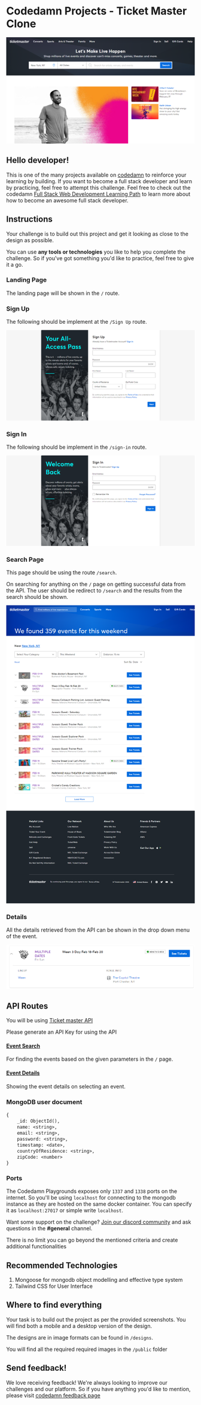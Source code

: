 # Codedamn Projects - Ticket Master Clone
![main image](https://raw.githubusercontent.com/codedamn-projects/ticket-master-clone/master/designs/Display.png)

## Hello developer!

This is one of the many projects available on [codedamn](https://codedamn.com/projects) to reinforce your learning by building. If you want to become a full stack developer and learn by practicing, feel free to attempt this challenge. Feel free to check out the codedamn [Full Stack Web Development Learning Path](https://codedamn.com/learning-paths/fullstack) to learn more about how to become an awesome full stack developer.


## Instructions

Your challenge is to build out this project and get it looking as close to the design as possible.

You can use **any tools or technologies** you like to help you complete the challenge. So if you've got something you'd like to practice, feel free to give it a go.

### Landing Page 
The landing page will be shown in the `/` route. 

### Sign Up

The following should be implement at the `/Sign Up` route.

![register page](https://raw.githubusercontent.com/codedamn-projects/ticket-master-clone/master/designs/Sign%20Up.png)

### Sign In

The following should be implement in the `/sign-in` route.

![sign in](https://raw.githubusercontent.com/codedamn-projects/ticket-master-clone/master/designs/Sign%20In.png)


### Search Page

This page should be using the route `/search`.

On searching for anything on the `/` page on getting successful data from the API. The user should be redirect to `/search` and the results from the search should be shown. 

![search image](https://raw.githubusercontent.com/codedamn-projects/ticket-master-clone/master/designs/Search.png)

### Details

All the details retrieved from the API can be shown in the drop down menu of the event. 

![details](https://raw.githubusercontent.com/codedamn-projects/ticket-master-clone/master/designs/Details.png)
## API Routes 

You will be using [Ticket master API](https://developer.ticketmaster.com/products-and-docs/apis/discovery-api/v2/) 

Please generate an API Key for using the API

#### [Event Search ](https://developer.ticketmaster.com/products-and-docs/apis/discovery-api/v2/#search-events-v2)

For finding the events based on the given parameters in the `/` page.

#### [Event Details](https://developer.ticketmaster.com/products-and-docs/apis/discovery-api/v2/#event-details-v2)

Showing the event details on selecting an event.

### MongoDB user document
```
{
    _id: ObjectId(),
    name: <string>,
    email: <string>,
    password: <string>,
    timestamp: <date>,
    countryOfResidence: <string>,
    zipCode: <number>
}
```

### Ports 
The Codedamn Playgrounds exposes only `1337` and `1338` ports on the internet. So you'll be using `localhost` for connecting to the mongodb instance as they are hosted on the same docker container. You can specify it as `localhost:27017` or simple write `localhost`. 


Want some support on the challenge? [Join our discord community](https://cdm.sh/discord) and ask questions in the **#general** channel.

There is no limit you can go beyond the mentioned criteria and create additional functionalities

## Recommended Technologies 

1. Mongoose for mongodb object modelling and effective type system 
1. Tailwind CSS for User Interface

## Where to find everything

Your task is to build out the project as per the provided screenshots. You will find both a mobile and a desktop version of the design.

The designs are in image formats can be found in `/designs`.

You will find all the required required images in the `/public` folder

## Send feedback!

We love receiving feedback! We're always looking to improve our challenges and our platform. So if you have anything you'd like to mention, please visit [codedamn feedback page](https://codedamn.com/contact)